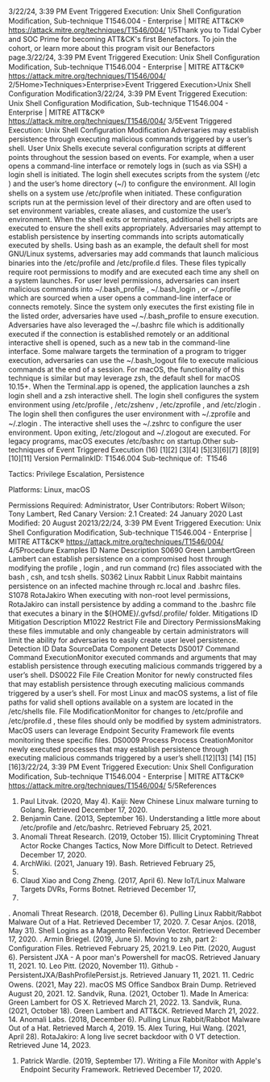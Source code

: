 3/22/24, 3:39 PM Event Triggered Execution: Unix Shell Conﬁguration Modiﬁcation, Sub-technique T1546.004 - Enterprise | MITRE ATT&CK®
https://attack.mitre.org/techniques/T1546/004/ 1/5Thank you to Tidal Cyber and SOC Prime for becoming ATT&CK's ﬁrst Benefactors. To join the cohort, or learn more about this program visit our
Benefactors page.3/22/24, 3:39 PM Event Triggered Execution: Unix Shell Conﬁguration Modiﬁcation, Sub-technique T1546.004 - Enterprise | MITRE ATT&CK®
https://attack.mitre.org/techniques/T1546/004/ 2/5Home>Techniques>Enterprise>Event Triggered Execution>Unix Shell Conﬁguration Modiﬁcation3/22/24, 3:39 PM Event Triggered Execution: Unix Shell Conﬁguration Modiﬁcation, Sub-technique T1546.004 - Enterprise | MITRE ATT&CK®
https://attack.mitre.org/techniques/T1546/004/ 3/5Event Triggered Execution: Unix Shell Conﬁguration
Modiﬁcation
Adversaries may establish persistence through executing malicious commands triggered by a user’s shell. User Unix Shells execute several
conﬁguration scripts at different points throughout the session based on events. For example, when a user opens a command-line interface
or remotely logs in (such as via SSH) a login shell is initiated. The login shell executes scripts from the system (/etc ) and the user’s home
directory (~/) to conﬁgure the environment. All login shells on a system use /etc/proﬁle when initiated. These conﬁguration scripts run at
the permission level of their directory and are often used to set environment variables, create aliases, and customize the user’s environment.
When the shell exits or terminates, additional shell scripts are executed to ensure the shell exits appropriately.
Adversaries may attempt to establish persistence by inserting commands into scripts automatically executed by shells. Using bash as an
example, the default shell for most GNU/Linux systems, adversaries may add commands that launch malicious binaries into the
/etc/profile and /etc/profile.d ﬁles. These ﬁles typically require root permissions to modify and are executed each time any shell
on a system launches. For user level permissions, adversaries can insert malicious commands into ~/.bash\_profile , ~/.bash\_login , or
~/.profile which are sourced when a user opens a command-line interface or connects remotely. Since the system only executes the
ﬁrst existing ﬁle in the listed order, adversaries have used ~/.bash\_profile to ensure execution. Adversaries have also leveraged the
~/.bashrc ﬁle which is additionally executed if the connection is established remotely or an additional interactive shell is opened, such as a
new tab in the command-line interface. Some malware targets the termination of a program to trigger execution, adversaries can use
the ~/.bash\_logout ﬁle to execute malicious commands at the end of a session.
For macOS, the functionality of this technique is similar but may leverage zsh, the default shell for macOS 10.15+. When the Terminal.app is
opened, the application launches a zsh login shell and a zsh interactive shell. The login shell conﬁgures the system environment using
/etc/profile , /etc/zshenv , /etc/zprofile , and /etc/zlogin . The login shell then conﬁgures the user environment with
~/.zprofile and ~/.zlogin . The interactive shell uses the ~/.zshrc to conﬁgure the user environment. Upon exiting, /etc/zlogout and
~/.zlogout are executed. For legacy programs, macOS executes /etc/bashrc on startup.Other sub-techniques of Event Triggered Execution (16)
[1][2]
[3][4]
[5][3][6][7]
[8][9][10][11]
Version PermalinkID: T1546.004
Sub-technique of:  T1546

Tactics: Privilege Escalation, Persistence

Platforms: Linux, macOS

Permissions Required: Administrator, User
Contributors: Robert Wilson; Tony Lambert, Red Canary
Version: 2.1
Created: 24 January 2020
Last Modiﬁed: 20 August 20213/22/24, 3:39 PM Event Triggered Execution: Unix Shell Conﬁguration Modiﬁcation, Sub-technique T1546.004 - Enterprise | MITRE ATT&CK®
https://attack.mitre.org/techniques/T1546/004/ 4/5Procedure Examples
ID Name Description
S0690 Green
LambertGreen Lambert can establish persistence on a compromised host through modifying the profile , login ,
and run command (rc) ﬁles associated with the bash , csh, and tcsh shells. 
S0362 Linux Rabbit Linux Rabbit maintains persistence on an infected machine through rc.local and .bashrc ﬁles. 
S1078 RotaJakiro When executing with non-root level permissions, RotaJakiro can install persistence by adding a command to
the .bashrc ﬁle that executes a binary in the ${HOME}/.gvfsd/.profile/ folder.
Mitigations
ID Mitigation Description
M1022 Restrict File and Directory
PermissionsMaking these ﬁles immutable and only changeable by certain administrators will limit the
ability for adversaries to easily create user level persistence.
Detection
ID Data SourceData Component Detects
DS0017 Command Command
ExecutionMonitor executed commands and arguments that may establish persistence through
executing malicious commands triggered by a user’s shell.
DS0022 File File Creation Monitor for newly constructed ﬁles that may establish persistence through executing
malicious commands triggered by a user’s shell. For most Linux and macOS systems, a list
of ﬁle paths for valid shell options available on a system are located in the /etc/shells ﬁle.
File
ModiﬁcationMonitor for changes to /etc/profile and /etc/profile.d , these ﬁles should only be
modiﬁed by system administrators. MacOS users can leverage Endpoint Security Framework
ﬁle events monitoring these speciﬁc ﬁles.
DS0009 Process Process
CreationMonitor newly executed processes that may establish persistence through executing
malicious commands triggered by a user’s shell.[12][13]
[14]
[15]
[16]3/22/24, 3:39 PM Event Triggered Execution: Unix Shell Conﬁguration Modiﬁcation, Sub-technique T1546.004 - Enterprise | MITRE ATT&CK®
https://attack.mitre.org/techniques/T1546/004/ 5/5References
1. Paul Litvak. (2020, May 4). Kaiji: New Chinese Linux malware
turning to Golang. Retrieved December 17, 2020.
2. Benjamin Cane. (2013, September 16). Understanding a little
more about /etc/proﬁle and /etc/bashrc. Retrieved February
25, 2021.
3. Anomali Threat Research. (2019, October 15). Illicit
Cryptomining Threat Actor Rocke Changes Tactics, Now More
Diﬃcult to Detect. Retrieved December 17, 2020.
4. ArchWiki. (2021, January 19). Bash. Retrieved February 25,
2021.
5. Claud Xiao and Cong Zheng. (2017, April 6). New IoT/Linux
Malware Targets DVRs, Forms Botnet. Retrieved December 17,
2020.
. Anomali Threat Research. (2018, December 6). Pulling Linux
Rabbit/Rabbot Malware Out of a Hat. Retrieved December 17,
2020.
7. Cesar Anjos. (2018, May 31). Shell Logins as a Magento
Reinfection Vector. Retrieved December 17, 2020.
. Armin Briegel. (2019, June 5). Moving to zsh, part 2:
Conﬁguration Files. Retrieved February 25, 2021.9. Leo Pitt. (2020, August 6). Persistent JXA - A poor man's
Powershell for macOS. Retrieved January 11, 2021.
10. Leo Pitt. (2020, November 11). Github -
PersistentJXA/BashProﬁlePersist.js. Retrieved January 11,
2021.
11. Cedric Owens. (2021, May 22). macOS MS Oﬃce Sandbox
Brain Dump. Retrieved August 20, 2021.
12. Sandvik, Runa. (2021, October 1). Made In America: Green
Lambert for OS X. Retrieved March 21, 2022.
13. Sandvik, Runa. (2021, October 18). Green Lambert and
ATT&CK. Retrieved March 21, 2022.
14. Anomali Labs. (2018, December 6). Pulling Linux
Rabbit/Rabbot Malware Out of a Hat. Retrieved March 4,
2019.
15. Alex Turing, Hui Wang. (2021, April 28). RotaJakiro: A long live
secret backdoor with 0 VT detection. Retrieved June 14, 2023.
1. Patrick Wardle. (2019, September 17). Writing a File Monitor
with Apple's Endpoint Security Framework. Retrieved
December 17, 2020.